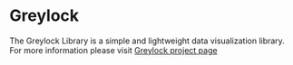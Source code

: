 # Greylock
The Greylock Library is a simple and lightweight data visualization library.
For more information please visit [Greylock project page](http://datamart.github.io/Greylock)